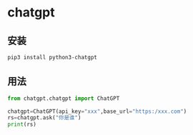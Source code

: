 # chatgpt
## 安装
```bash
pip3 install python3-chatgpt
```

## 用法
```python
from chatgpt.chatgpt import ChatGPT

chatgpt=ChatGPT(api_key="xxx",base_url="https:/xxx.com")
rs=chatgpt.ask("你是谁")
print(rs)
```